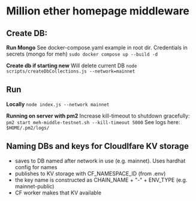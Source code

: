 # Million ether homepage middleware

## Create DB:
**Run Mongo**
See docker-compose.yaml example in root dir. Credentials in secrets (mongo for meh)
`sudo docker compose up --build -d`

**Create db if starting new**
Will delete current DB
`node scripts/createDbCollections.js --network=mainnet`

## Run
**Locally**
`node index.js --network mainnet`

**Running on server with pm2**
Increase kill-timeout to shutdown gracefully:
`pm2 start meh-middle-testnet.sh --kill-timeout 5000`
See logs here:
`$HOME/.pm2/logs/`

## Naming DBs and keys for Cloudlfare KV storage
- saves to DB named after network in use (e.g. mainnet). Uses hardhat config for names
- publishes to KV storage with CF_NAMESPACE_ID (from .env)
- the key name is constructed as CHAIN_NAME + "-" + ENV_TYPE (e.g. mainnet-public)
- CF worker makes that KV available 